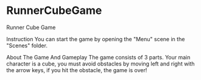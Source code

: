 # RunnerCubeGame
Runner Cube Game

Instruction
You can start the game by opening the "Menu" scene in the "Scenes" folder.

About The Game And Gameplay
The game consists of 3 parts. Your main character is a cube, you must avoid obstacles by moving left and right with the arrow keys, if you hit the obstacle, the game is over!
